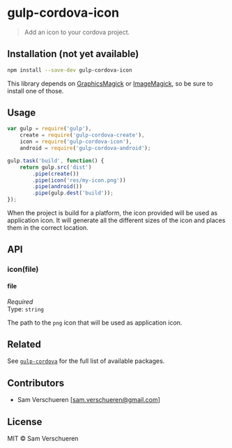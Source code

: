 # gulp-cordova-icon

> Add an icon to your cordova project.

## Installation (not yet available)

```bash
npm install --save-dev gulp-cordova-icon
```

This library depends on [GraphicsMagick](http://www.graphicsmagick.org/) or [ImageMagick](http://www.imagemagick.org/), so be sure to install
one of those.

## Usage

```JavaScript
var gulp = require('gulp'),
    create = require('gulp-cordova-create'),
    icon = require('gulp-cordova-icon'),
    android = require('gulp-cordova-android');

gulp.task('build', function() {
    return gulp.src('dist')
        .pipe(create())
        .pipe(icon('res/my-icon.png'))
        .pipe(android())
        .pipe(gulp.dest('build'));
});
```

When the project is build for a platform, the icon provided will be used as application icon. It will generate all the different sizes
of the icon and places them in the correct location.

## API

### icon(file)

#### file

*Required*  
Type: `string`

The path to the `png` icon that will be used as application icon.

## Related

See [`gulp-cordova`](https://github.com/SamVerschueren/gulp-cordova) for the full list of available packages.

## Contributors

- Sam Verschueren [<sam.verschueren@gmail.com>]

## License

MIT © Sam Verschueren
